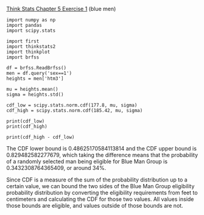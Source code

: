 [Think Stats Chapter 5 Exercise 1](http://greenteapress.com/thinkstats2/html/thinkstats2006.html#toc50) (blue men)
```
import numpy as np
import pandas
import scipy.stats

import first
import thinkstats2
import thinkplot
import brfss

df = brfss.ReadBrfss()
men = df.query('sex==1')
heights = men['htm3']

mu = heights.mean()
sigma = heights.std()

cdf_low = scipy.stats.norm.cdf(177.8, mu, sigma)
cdf_high = scipy.stats.norm.cdf(185.42, mu, sigma)

print(cdf_low)
print(cdf_high)

print(cdf_high - cdf_low)
```
The CDF lower bound is 0.48625170584113814 and the CDF upper bound is 0.829482582277679, which taking the difference means that the probability of a randomly selected man being eligible for Blue Man Group is 0.3432308764365409, or around 34%. 

Since CDF is a measure of the sum of the probability distribution up to a certain value, we can bound the two sides of the Blue Man Group eligibility probability distribution by converting the eligibility requirements from feet to centimeters and calculating the CDF for those two values. All values inside those bounds are eligible, and values outside of those bounds are not.  
